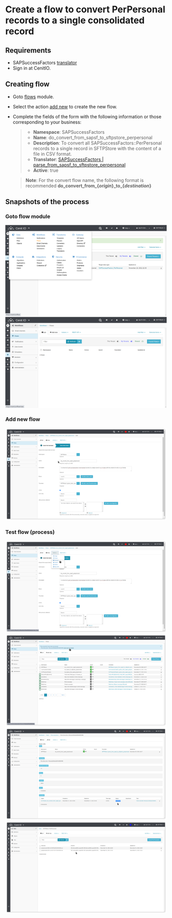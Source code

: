 # Create a flow to convert PerPersonal records to a single consolidated record

## Requirements

* SAPSuccessFactors [translator](translators/parse_from_sapsf_to_sftpstore_perpersonal.md)
* Sign in at CenitIO.[<i class="fa fa-external-link" aria-hidden="true"></i>](https://cenit.io/users/sign_in)

## Creating flow

* Goto [flows](https://cenit.io/flow) module.
* Select the action [add new](https://cenit.io/flow/new) to create the new flow.
* Complete the fields of the form with the following information or those corresponding to your business:

    >- **Namespace**: SAPSuccessFactors
    >- **Name**: do_convert_from_sapsf_to_sftpstore_perpersonal
    >- **Description**: To convert all SAPSuccessFactors::PerPersonal records to a single record in SFTPStore with the content of a file in CSV format.
    >- **Translator**: [SAPSuccessFactors | parse_from_sapsf_to_sftpstore_perpersonal](translators/parse_from_sapsf_to_sftpstore_perpersonal.md)
    >- **Active**: true

    > **Note**: For the convert flow name, the following format is recommended **do_convert_from_\{*origin*\}_to\_{*destination*\}**

## Snapshots of the process

### Goto flow module

   ![](../assets/snapshots/sftp-store-flow/snapshots-001.png)
   ![](../assets/snapshots/sftp-store-flow/snapshots-002.png)
    
### Add new flow

   ![](../assets/snapshots/sftp-store-flow/snapshots-103.png)
   
### Test flow (process)

   ![](../assets/snapshots/sftp-store-flow/snapshots-104.png)
   ![](../assets/snapshots/sftp-store-flow/snapshots-105.png)
   ![](../assets/snapshots/sftp-store-flow/snapshots-106.png)
   ![](../assets/snapshots/sftp-store-flow/snapshots-107.png)
